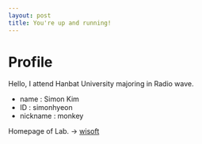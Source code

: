 ```yaml
---
layout: post
title: You're up and running!
---
```

# Profile

Hello, I attend Hanbat University majoring in Radio wave.  
- name : Simon Kim
- ID : simonhyeon
- nickname : monkey

Homepage of Lab. -> [wisoft]


[wisoft]:http://wisoft.hanbat.ac.kr
